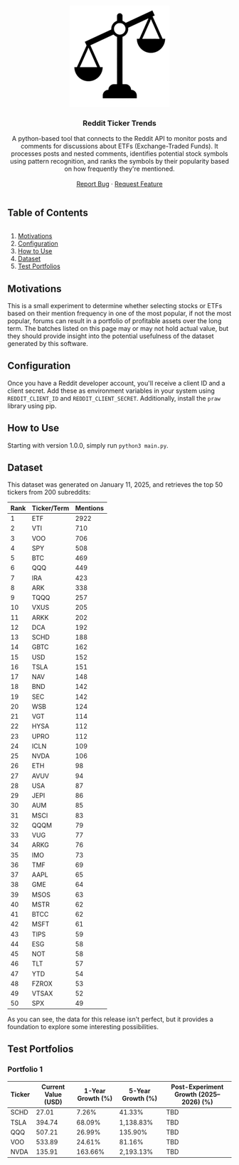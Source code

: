 <!-- PROJECT LOGO -->
<p align="center">
  <a href="https://github.com/mrauer/reddit-ticker-trends">
    <img src="logo.png" alt="Logo">
  </a>

  <h3 align="center">Reddit Ticker Trends</h3>

  <p align="center">A python-based tool that connects to the Reddit API to monitor posts and comments for discussions about ETFs (Exchange-Traded Funds). It processes posts and nested comments, identifies potential stock symbols using pattern recognition, and ranks the symbols by their popularity based on how frequently they're mentioned.
    <br />
    <br />
    <a href="https://github.com/mrauer/reddit-ticker-trends/issues">Report Bug</a>
    ·
    <a href="https://github.com/mrauer/reddit-ticker-trends/issues">Request Feature</a>
  </p>
</p>

<!-- TABLE OF CONTENTS -->
<summary><h2 style="display: inline-block">Table of Contents</h2></summary>
  <ol>
    <li><a href="#motivations">Motivations</a></li>
    <li><a href="#configuration">Configuration</a></li>
    <li><a href="#how-to-use">How to Use</a></li>
    <li><a href="#dataset">Dataset</a></li>
    <li><a href="#test-portfolios">Test Portfolios</a></li>
  </ol>

<!-- MOTIVATIONS -->
## Motivations

This is a small experiment to determine whether selecting stocks or ETFs based on their mention frequency in one of the most popular, if not the most popular, forums can result in a portfolio of profitable assets over the long term. The batches listed on this page may or may not hold actual value, but they should provide insight into the potential usefulness of the dataset generated by this software.

<!-- CONFIGURATION -->
## Configuration

Once you have a Reddit developer account, you'll receive a client ID and a client secret. Add these as environment variables in your system using `REDDIT_CLIENT_ID` and `REDDIT_CLIENT_SECRET`. Additionally, install the `praw` library using pip.

<!-- HOW TO USE -->
## How to Use

Starting with version 1.0.0, simply run `python3 main.py`.

<!-- DATASET -->
## Dataset

This dataset was generated on January 11, 2025, and retrieves the top 50 tickers from 200 subreddits:

| Rank | Ticker/Term | Mentions |
|------|-------------|----------|
| 1    | ETF         | 2922     |
| 2    | VTI         | 710      |
| 3    | VOO         | 706      |
| 4    | SPY         | 508      |
| 5    | BTC         | 469      |
| 6    | QQQ         | 449      |
| 7    | IRA         | 423      |
| 8    | ARK         | 338      |
| 9    | TQQQ        | 257      |
| 10   | VXUS        | 205      |
| 11   | ARKK        | 202      |
| 12   | DCA         | 192      |
| 13   | SCHD        | 188      |
| 14   | GBTC        | 162      |
| 15   | USD         | 152      |
| 16   | TSLA        | 151      |
| 17   | NAV         | 148      |
| 18   | BND         | 142      |
| 19   | SEC         | 142      |
| 20   | WSB         | 124      |
| 21   | VGT         | 114      |
| 22   | HYSA        | 112      |
| 23   | UPRO        | 112      |
| 24   | ICLN        | 109      |
| 25   | NVDA        | 106      |
| 26   | ETH         | 98       |
| 27   | AVUV        | 94       |
| 28   | USA         | 87       |
| 29   | JEPI        | 86       |
| 30   | AUM         | 85       |
| 31   | MSCI        | 83       |
| 32   | QQQM        | 79       |
| 33   | VUG         | 77       |
| 34   | ARKG        | 76       |
| 35   | IMO         | 73       |
| 36   | TMF         | 69       |
| 37   | AAPL        | 65       |
| 38   | GME         | 64       |
| 39   | MSOS        | 63       |
| 40   | MSTR        | 62       |
| 41   | BTCC        | 62       |
| 42   | MSFT        | 61       |
| 43   | TIPS        | 59       |
| 44   | ESG         | 58       |
| 45   | NOT         | 58       |
| 46   | TLT         | 57       |
| 47   | YTD         | 54       |
| 48   | FZROX       | 53       |
| 49   | VTSAX       | 52       |
| 50   | SPX         | 49       |

As you can see, the data for this release isn't perfect, but it provides a foundation to explore some interesting possibilities.

<!-- TEST PORTFOLIOS -->
## Test Portfolios

### Portfolio 1

| Ticker | Current Value (USD) | 1-Year Growth (%) | 5-Year Growth (%) | Post-Experiment Growth (2025–2026) (%) |
|--------|----------------------|-------------------|-------------------|----------------------------------|
| SCHD   | 27.01               | 7.26%            | 41.33%            | TBD                              |
| TSLA   | 394.74              | 68.09%           | 1,138.83%         | TBD                              |
| QQQ    | 507.21              | 26.99%           | 135.90%           | TBD                              |
| VOO    | 533.89              | 24.61%           | 81.16%            | TBD                              |
| NVDA   | 135.91              | 163.66%          | 2,193.13%         | TBD                              |

